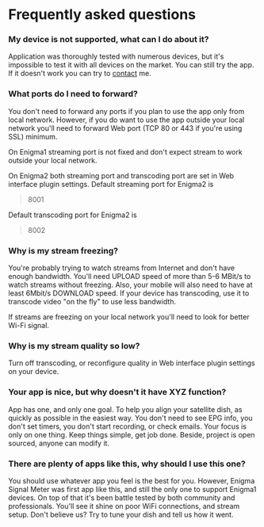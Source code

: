 # Frequently asked questions
### My device is not supported, what can I do about it?
Application was thoroughly tested with numerous devices, but it's impossible to test it with all devices on the market. You can still try the app. If it doesn't work you can try to [contact](mailto:development@krkadoni.com) me.
### What ports do I need to forward? 
You don't need to forward any ports if you plan to use the app only from local network. However, if you do want to use the app outside your local network you'll need to forward Web port (TCP 80 or 443 if you're using SSL) minimum. 

On Enigma1 streaming port is not fixed and don't expect stream to work outside your local network. 

On Enigma2 both streaming port and transcoding port are set in Web interface plugin settings. 
Default streaming port for Enigma2 is 

>8001


Default transcoding port for Enigma2 is 
>8002

### Why is my stream freezing?
You're probably trying to watch streams from Internet and don't have enough bandwidth. You'll need UPLOAD speed of more than 5-6 MBit/s to watch streams without freezing. Also, your mobile will also need to have at least 6Mbit/s DOWNLOAD speed. If your device has transcoding, use it to transcode video "on the fly" to use less bandwidth.

If streams are freezing on your local network you'll need to look for better Wi-Fi signal.

### Why is my stream quality so low?
Turn off transcoding, or reconfigure quality in Web interface plugin settings on your device. 

### Your app is nice, but why doesn't it have XYZ function?
App has one, and only one goal. To help you align your satellite dish, as quickly as possible in the easiest way. You don't need to see EPG info, you don't set timers, you don't start recording, or check emails. Your focus is only on one thing. Keep things simple, get job done. Beside, project is open sourced, anyone can modify it.

### There are plenty of apps like this, why should I use this one?
You should use whatever app you feel is the best for you. However, Enigma Signal Meter was first app like this, and still the only one to support Enigma1 devices. On top of that it's been battle tested by both community and professionals. You'll see it shine on poor WiFi connections, and stream setup. Don't believe us? Try to tune your dish and tell us how it went. 
